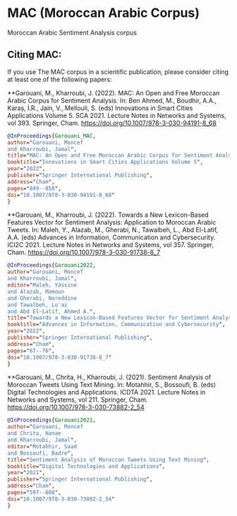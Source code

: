 # MAC (Moroccan Arabic Corpus)
Moroccan Arabic Sentiment Analysis corpus

## Citing MAC:

If you use The MAC corpus in a scientific publication, please consider citing at least one of the following papers:

**Garouani, M., Kharroubi, J. (2022). MAC: An Open and Free Moroccan Arabic Corpus for Sentiment Analysis. In: Ben Ahmed, M., Boudhir, A.A., Karaș, İ.R., Jain, V., Mellouli, S. (eds) Innovations in Smart Cities Applications Volume 5. SCA 2021. Lecture Notes in Networks and Systems, vol 393. Springer, Cham. https://doi.org/10.1007/978-3-030-94191-8_68

```bibtex
@InProceedings{Garouani_MAC,
author="Garouani, Moncef
and Kharroubi, Jamal",
title="MAC: An Open and Free Moroccan Arabic Corpus for Sentiment Analysis",
booktitle="Innovations in Smart Cities Applications Volume 5",
year="2022",
publisher="Springer International Publishing",
address="Cham",
pages="849--858",
doi="10.1007/978-3-030-94191-8_68"
}
```

**Garouani, M., Kharroubi, J. (2022). Towards a New Lexicon-Based Features Vector for Sentiment Analysis: Application to Moroccan Arabic Tweets. In: Maleh, Y., Alazab, M., Gherabi, N., Tawalbeh, L., Abd El-Latif, A.A. (eds) Advances in Information, Communication and Cybersecurity. ICI2C 2021. Lecture Notes in Networks and Systems, vol 357. Springer, Cham. https://doi.org/10.1007/978-3-030-91738-8_7

```bibtex
@InProceedings{Garouani2022,
author="Garouani, Moncef
and Kharroubi, Jamal",
editor="Maleh, Yassine
and Alazab, Mamoun
and Gherabi, Noreddine
and Tawalbeh, Lo'ai
and Abd El-Latif, Ahmed A.",
title="Towards a New Lexicon-Based Features Vector for Sentiment Analysis: Application to Moroccan Arabic Tweets",
booktitle="Advances in Information, Communication and Cybersecurity",
year="2022",
publisher="Springer International Publishing",
address="Cham",
pages="67--76",
doi="10.1007/978-3-030-91738-8_7"
}

```

**Garouani, M., Chrita, H., Kharroubi, J. (2021). Sentiment Analysis of Moroccan Tweets Using Text Mining. In: Motahhir, S., Bossoufi, B. (eds) Digital Technologies and Applications. ICDTA 2021. Lecture Notes in Networks and Systems, vol 211. Springer, Cham. https://doi.org/10.1007/978-3-030-73882-2_54

```bibtex
@InProceedings{Garouani2021,
author="Garouani, Moncef
and Chrita, Hanae
and Kharroubi, Jamal",
editor="Motahhir, Saad
and Bossoufi, Badre",
title="Sentiment Analysis of Moroccan Tweets Using Text Mining",
booktitle="Digital Technologies and Applications",
year="2021",
publisher="Springer International Publishing",
address="Cham",
pages="597--608",
doi="10.1007/978-3-030-73882-2_54"
}

```
